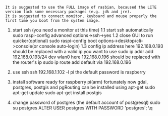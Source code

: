     It is suggested to use the FULL image of rasbian, becaused the LITE version lack some necessary packages (e.g. jdk and jre).
    It is suggested to connect monitor, keyboard and mouse properly the first time you boot from the system image.
1. start ssh (you need a monitor at this time)
1.1 start ssh automatically
sudo raspi-config
advanced options->ssh->yes
1.2 close GUI to run quicker(optional)
sudo raspi-config
boot options->desktop/cli->console(or console auto-login)
1.3 config ip address
here 192.168.0.193 should be replaced with a valid ip you want to use
sudo ip addr add 192.168.0.193/24 dev wlan0
here 192.168.0.196 should be replaced with the router's ip
sudo ip route add default via 192.168.0.196

2. use ssh
ssh 192.168.1.102 -l pi
the default password is raspberry

3. install software ready for raspberry pi(arm)
fortunately now gdal, postgres, postgis and pgRouting can be installed using apt-get
sudo apt-get update
sudo apt-get install postgis


4. change password of postgres (the default account of postgresql)
sudo su postgres
ALTER USER postgres WITH PASSWORD 'postgres';
\q
